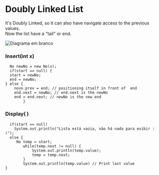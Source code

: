 # Doubly Linked List
It's Doubly Linked, so it can also have navigate access to the previous values. <br>
Now the list have a "tail" or end.

![Diagrama em branco](https://user-images.githubusercontent.com/88002748/169656530-20cc2d2c-c11e-4f58-92f8-c0b76dd2bb91.png)

### Insert(int x)
```
  No newNo = new No(x);
  if(start == null) {
  start = newNo;
  end = newNo;
} else {
    novo.prev = end; // positioning itself in front of  end
    end.next = newNo; // end.next is the newNo 
    end = end.next; // newNo is the new end
        }
```
### Display( )
```
  if(start == null)
    System.out.println("Lista está vazia, não há nada para exibir :(");
  else {
     No temp = start;
        while(temp.next != null) {
            System.out.println(temp.value);
            temp = temp.next;
        }
        System.out.println(temp.value) // Print last value
}
```

